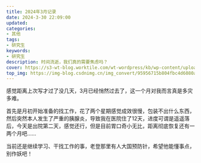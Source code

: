 ```yaml
---
title: 2024年3月记录
date: 2024-3-30 22:09:00
updated:
categories: 
- 其他
tags:
- 研究生
keywords:
- 研究生
description: 时间流逝，我们真的需要焦虑吗？
cover: https://s3-wt-blog.worktile.com/wt-wordpress/kb/wp-content/uploads/2023/12/26101123/img-Q4PZeTGC1XGKaKvk7uHamBLw.jpg
top_img: https://img-blog.csdnimg.cn/img_convert/95956715b804fbc4d6080a015f43c2cc.png
---
```


感觉距离上次写才过了没几天，3月已经悄然过去了，这一个月对我而言真是多灾多难。

首先是月初开始准备的找工作，花了两个星期感觉成效很慢，包装不出什么东西，然后突然本人发生了严重的胰腺炎，导致我在医院住了12天，进度可谓是遥遥落后，今天是出院第二天，感觉还行，但是目前胃口奇小无比，距离彻底恢复还有一两个月吧……

当前还是继续学习、干找工作的事，老登那里有人大国预防针，希望他能懂事点，别作妖吧！

